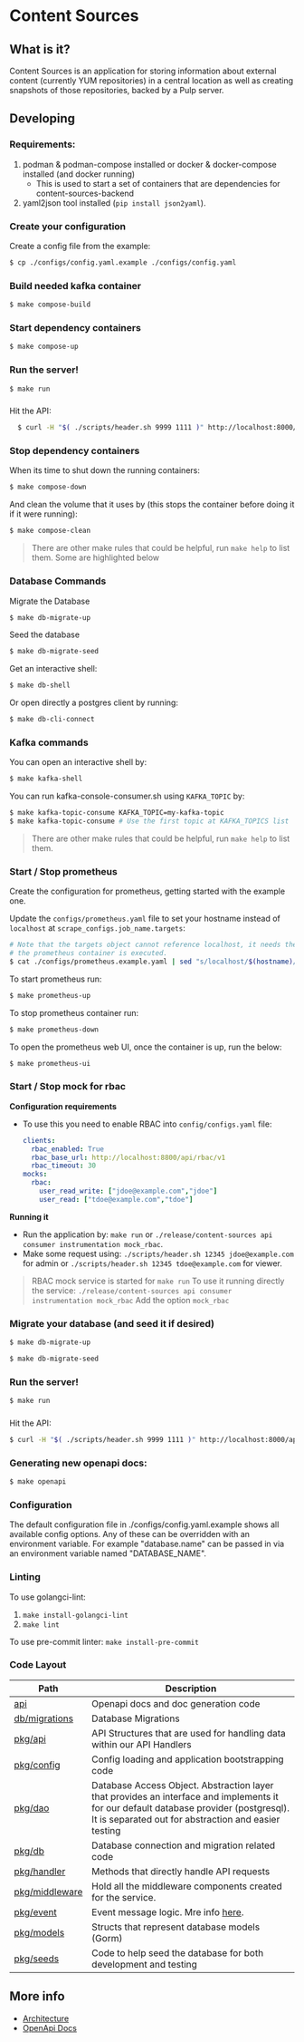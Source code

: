 # Content Sources

## What is it?
Content Sources is an application for storing information about external content (currently YUM repositories) in a central location as well as creating snapshots of those repositories, backed by a Pulp server.


## Developing

### Requirements:

1. podman & podman-compose installed or docker & docker-compose installed (and docker running)
   - This is used to start a set of containers that are dependencies for content-sources-backend
2. yaml2json tool installed (`pip install json2yaml`).

### Create your configuration

Create a config file from the example:

  ```sh
  $ cp ./configs/config.yaml.example ./configs/config.yaml
  ```

### Build needed kafka container

  ```sh
  $ make compose-build
  ```

### Start dependency containers

  ```sh
  $ make compose-up
  ```

### Run the server!

  ```sh
  $ make run
  ```

###

Hit the API:

```sh
  $ curl -H "$( ./scripts/header.sh 9999 1111 )" http://localhost:8000/api/content-sources/v1.0/repositories/
  ```

### Stop dependency containers
When its time to shut down the running containers:

  ```sh
  $ make compose-down
  ```

And clean the volume that it uses by (this stops the container before doing it if it were running):

  ```sh
  $ make compose-clean
  ```

> There are other make rules that could be helpful, run `make help` to list them.  Some are highlighted below


### Database Commands
Migrate the Database

```sh
$ make db-migrate-up
```


Seed the database

```sh
$ make db-migrate-seed
```

Get an interactive shell:

  ```sh
  $ make db-shell
  ```

Or open directly a postgres client by running:

```sh
$ make db-cli-connect
```

### Kafka commands

You can open an interactive shell by:

```sh
$ make kafka-shell
```

You can run kafka-console-consumer.sh using `KAFKA_TOPIC` by:

```sh
$ make kafka-topic-consume KAFKA_TOPIC=my-kafka-topic
$ make kafka-topic-consume # Use the first topic at KAFKA_TOPICS list
```

> There are other make rules that could be helpful,
> run `make help` to list them.

### Start / Stop prometheus

Create the configuration for prometheus, getting started with the example one.

Update the `configs/prometheus.yaml` file to set your hostname instead of `localhost` at `scrape_configs.job_name.targets`:

```sh
# Note that the targets object cannot reference localhost, it needs the name of your host where
# the prometheus container is executed.
$ cat ./configs/prometheus.example.yaml | sed "s/localhost/$(hostname)/g" > ./configs/prometheus.yaml
```


To start prometheus run:

```sh
$ make prometheus-up
```

To stop prometheus container run:

```sh
$ make prometheus-down
```

To open the prometheus web UI, once the container is up, run the below:

```sh
$ make prometheus-ui
```

### Start / Stop mock for rbac

**Configuration requirements**

- To use this you need to enable RBAC into `config/configs.yaml` file:

  ```yaml
  clients:
    rbac_enabled: True
    rbac_base_url: http://localhost:8800/api/rbac/v1
    rbac_timeout: 30
  mocks:
    rbac:
      user_read_write: ["jdoe@example.com","jdoe"]
      user_read: ["tdoe@example.com","tdoe"]
  ```

**Running it**

- Run the application by: `make run` or `./release/content-sources api consumer instrumentation mock_rbac`.
- Make some request using: `./scripts/header.sh 12345 jdoe@example.com` for admin or `./scripts/header.sh 12345 tdoe@example.com` for viewer.

> RBAC mock service is started for `make run`
> To use it running directly the service: `./release/content-sources api consumer instrumentation mock_rbac`
> Add the option `mock_rbac`

### Migrate your database (and seed it if desired)

```sh
$ make db-migrate-up
```

```sh
$ make db-migrate-seed
```

### Run the server!

```sh
$ make run
```

###

Hit the API:

```sh
$ curl -H "$( ./scripts/header.sh 9999 1111 )" http://localhost:8000/api/content-sources/v1.0/repositories/
```

### Generating new openapi docs:

```sh
$ make openapi
```

### Configuration

The default configuration file in ./configs/config.yaml.example shows all available config options.  Any of these can be overridden with an environment variable.  For example  "database.name" can be passed in via an environment variable named "DATABASE_NAME".

### Linting

To use golangci-lint:
1. `make install-golangci-lint`
2. `make lint`

To use pre-commit linter: `make install-pre-commit`

### Code Layout

| Path                              | Description                                                                                                                                                                                     |
|-----------------------------------|-------------------------------------------------------------------------------------------------------------------------------------------------------------------------------------------------|
| [api](./api/)                     | Openapi docs and doc generation code                                                                                                                                                            |
| [db/migrations](./db/migrations/) | Database Migrations                                                                                                                                                                             |                                                                                                                                                                            |
| [pkg/api](./pkg/api)              | API Structures that are used for handling data within our API Handlers                                                                                                                          |
| [pkg/config](./pkg/config)        | Config loading and application bootstrapping code                                                                                                                                               |
| [pkg/dao](./pkg/dao)              | Database Access Object.  Abstraction layer that provides an interface and implements it for our default database provider (postgresql).  It is separated out for abstraction and easier testing |
| [pkg/db](./pkg/db)                | Database connection and migration related code                                                                                                                                                  |
| [pkg/handler](./pkg/handler)      | Methods that directly handle API requests                                                                                                                                                       |
| [pkg/middleware](./pkg/middleware)| Hold all the middleware components created for the service. |
| [pkg/event](./pkg/event)        | Event message logic. Mre info [here](./pkg/event/README.md). |
| [pkg/models](./pkg/models)        | Structs that represent database models (Gorm)                                                                                                                                                   |
| [pkg/seeds](./pkg/seeds)          | Code to help seed the database for both development and testing                                                                                                                                 |

## More info

 * [Architecture](docs/architecture.md)
 * [OpenApi Docs](https://redocly.github.io/redoc/?url=https://raw.githubusercontent.com/content-services/content-sources-backend/main/api/openapi.json)

